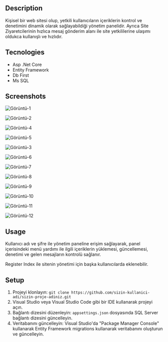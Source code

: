 ## Description

Kişisel bir web sitesi olup, yetkili kullanıcıların içeriklerin kontrol ve denetimini dinamik olarak sağlayabildiği yönetim panelidir. Ayrıca Site Ziyaretcilerinin hızlıca mesaj gönderim alanı ile site yetkililerine ulaşımı oldukca kullanışlı ve hızlıdır.

## Tecnologies

* Asp .Net Core
* Entity Framework
* Db First
* Ms SQL

## Screenshots

![Görüntü-1](https://i.ibb.co/p2QF6fW/image.png)

![Görüntü-2](https://i.ibb.co/FmD3p0H/001.png)

![Görüntü-4](https://i.ibb.co/5Y740ZG/002.png)

![Görüntü-5](https://i.ibb.co/SV6pmTL/003.png)

![Görüntü-3](https://i.ibb.co/JjTg37k/1.png)

![Görüntü-6](https://i.ibb.co/LtDD6k5/000.png)

![Görüntü-7](https://i.ibb.co/gP78GHw/3.png)

![Görüntü-8](https://i.ibb.co/Zxct3hF/4.png)

![Görüntü-9](https://i.ibb.co/99hk5tm/5.png)

![Görüntü-10](https://i.ibb.co/jTpVsgT/6.png)

![Görüntü-11](https://i.ibb.co/t4Kj9Jt/7.png)

![Görüntü-12](https://i.ibb.co/JmJpPw7/8.png)


## Usage

Kullanıcı adı ve şifre ile yönetim paneline erişim sağlayarak, panel içerisindeki menü yardımı ile ilgili içeriklerin yüklemesi, güncellemesi, denetimi ve gelen mesajların kontrolü sağlanır.

Register Index ile sitenin yönetimi için başka kullanıcılarda eklenebilir.


## Setup

1. Projeyi klonlayın: `git clone https://github.com/sizin-kullanici-adi/sizin-proje-adiniz.git`
2. Visual Studio veya Visual Studio Code gibi bir IDE kullanarak projeyi açın.
3. Bağlantı dizesini düzenleyin: `appsettings.json` dosyasında SQL Server bağlantı dizesini güncelleyin.
4. Veritabanını güncelleyin: Visual Studio'da "Package Manager Console" kullanarak Entity Framework migrations kullanarak veritabanını oluşturun ve güncelleyin.
